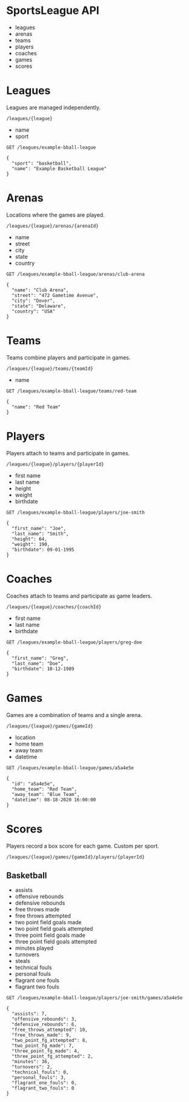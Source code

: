# SportsLeague API

* leagues
* arenas
* teams
* players
* coaches
* games
* scores

# Leagues

Leagues are managed independently.

```
/leagues/{league}
```

* name
* sport

```
GET /leagues/example-bball-league

{
  "sport": "basketball",
  "name": "Example Basketball League"
}
```

# Arenas

Locations where the games are played.

```
/leagues/{league}/arenas/{arenaId}
```

* name
* street
* city
* state
* country

```
GET /leagues/example-bball-league/arenas/club-arena

{
  "name": "Club Arena",
  "street": "472 Gametime Avenue",
  "city": "Dover",
  "state": "Delaware",
  "country": "USA"
}
```

# Teams

Teams combine players and participate in games.

```
/leagues/{league}/teams/{teamId}
```

* name

```
GET /leagues/example-bball-league/teams/red-team

{
  "name": "Red Team"
}
```


# Players

Players attach to teams and participate in games.

```
/leagues/{league}/players/{playerId}
```

* first name
* last name
* height
* weight
* birthdate

```
GET /leagues/example-bball-league/players/joe-smith

{
  "first_name": "Joe",
  "last_name": "Smith",
  "height": 64,
  "weight": 190,
  "birthdate": 09-01-1995
}
```


# Coaches

Coaches attach to teams and participate as game leaders.

```
/leagues/{league}/coaches/{coachId}
```

* first name
* last name
* birthdate

```
GET /leagues/example-bball-league/players/greg-doe

{
  "first_name": "Greg",
  "last_name": "Doe",
  "birthdate": 10-12-1989
}
```

# Games

Games are a combination of teams and a single arena.

```
/leagues/{league}/games/{gameId}
```

* location
* home team
* away team
* datetime

```
GET /leagues/example-bball-league/games/a5a4e5e

{
  "id": "a5a4e5e",
  "home_team": "Red Team",
  "away_team": "Blue Team",
  "datetime": 08-18-2020 16:00:00
}
```


# Scores

Players record a box score for each game. Custom per sport.

```
/leagues/{league}/games/{gameId}/players/{playerId}
```

## Basketball

* assists
* offensive rebounds
* defensive rebounds
* free throws made
* free throws attempted
* two point field goals made
* two point field goals attempted
* three point field goals made
* three point field goals attempted
* minutes played
* turnovers
* steals
* technical fouls
* personal fouls
* flagrant one fouls
* flagrant two fouls

```
GET /leagues/example-bball-league/players/joe-smith/games/a5a4e5e

{
  "assists": 7,
  "offensive_rebounds": 3,
  "defensive_rebounds": 6,
  "free_throws_attempted": 10,
  "free_throws_made": 9,
  "two_point_fg_attempted": 8,
  "two_point_fg_made": 7,
  "three_point_fg_made": 4,
  "three_point_fg_attempted": 2,
  "minutes": 36,
  "turnovers": 2,
  "technical_fouls": 0,
  "personal_fouls": 3,
  "flagrant_one_fouls": 0,
  "flagrant_two_fouls": 0
}
```

